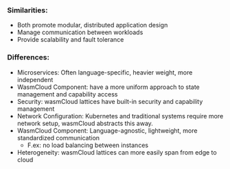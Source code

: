 ### Similarities:
- Both promote modular, distributed application design
- Manage communication between workloads
- Provide scalability and fault tolerance

### Differences:
- Microservices: Often language-specific, heavier weight, more independent
- WasmCloud Component: have a more uniform approach to state management and capability access
- Security: wasmCloud lattices have built-in security and capability management
- Network Configuration: Kubernetes and traditional systems require more network setup, wasmCloud abstracts this away. 
- WasmCloud Component: Language-agnostic, lightweight, more standardized communication
	- F.ex: no load balancing between instances
- Heterogeneity: wasmCloud lattices can more easily span from edge to cloud
